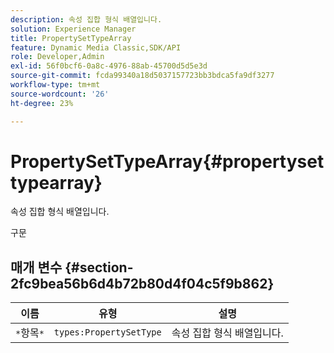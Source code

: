 ```yaml
---
description: 속성 집합 형식 배열입니다.
solution: Experience Manager
title: PropertySetTypeArray
feature: Dynamic Media Classic,SDK/API
role: Developer,Admin
exl-id: 56f0bcf6-0a8c-4976-88ab-45700d5d5e3d
source-git-commit: fcda99340a18d5037157723bb3bdca5fa9df3277
workflow-type: tm+mt
source-wordcount: '26'
ht-degree: 23%

---
```


# PropertySetTypeArray{#propertysettypearray}

속성 집합 형식 배열입니다.

구문

## 매개 변수 {#section-2fc9bea56b6d4b72b80d4f04c5f9b862}

| 이름 | 유형 | 설명 |
|---|---|---|
| `*`항목`*` | `types:PropertySetType` | 속성 집합 형식 배열입니다. |
